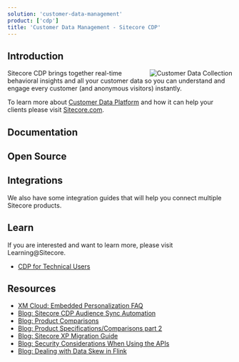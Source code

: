 ```yaml
---
solution: 'customer-data-management'
product: ['cdp']
title: 'Customer Data Management - Sitecore CDP'
---
```


## Introduction

<img src="/images/products/cdp/customer-data-collection.svg" alt="Customer Data Collection" className="ml-4 inline w-1/3" align="right" />
Sitecore CDP brings together real-time behavioral insights and all your customer data so you can understand and engage every customer (and anonymous visitors) instantly.

To learn more about [Customer Data Platform](https://www.sitecore.com/products/customer-data-platform) and how it can help your clients please visit [Sitecore.com](https://www.sitecore.com/products/customer-data-platform).

## Documentation

<Row columns={3}>
<Link title="Overview" link="https://doc.sitecore.com/cdp/" />
<Link title="User Docs" link="https://doc.sitecore.com/cdp/en/users/sitecore-cdp/index-en.html" />
<Link title="Developer Docs" link="https://doc.sitecore.com/cdp/en/developers/api/index-en.html" />
<Link title="Knowledge Hub" link="https://sitecore.cdpknowledgehub.com/docs" />
</Row>

## Open Source

<Row columns={3}>
<Repository framework="Npm" name="Sitecore CDP/Personalize Serializer" description="NPM package that allows serializing CDP Personalize resources to disk" repositoryUrl="https://github.com/dylanyoung-dev/sitecore-cdp-serializer" />
<Repository framework="Javascript" name="Serialized resources example" description="Examples for storing Sitecore CDP + Personalize templates, connections and other resources in source control" repositoryUrl="https://github.com/dylanyoung-dev/cdp-personalize-examples" />
</Row>

## Integrations

We also have some integration guides that will help you connect multiple Sitecore products.
<Row columns={2}>

<Link title="Integrating Sitecore SmartHub CDP with Sitecore XM" link="/learn/integrations/xm-smarthub-cdp" className="bg-theme-bg-alt" />
<Link title="Integrating Sitecore CDP with Sitecore OrderCloud" link="/learn/integrations/oc-cdp" className="bg-theme-bg-alt" />
</Row>

## Learn

If you are interested and want to learn more, please visit Learning@Sitecore.

- [CDP for Technical Users](https://learning.sitecore.com/learn/learning_plan/view/46/cdp-for-technical-users)

## Resources

- [XM Cloud: Embedded Personalization FAQ](/learn/faq/xm-cloud-embedded-personalization)
- [Blog: Sitecore CDP Audience Sync Automation](https://community.sitecore.com/community?id=community_blog&sys_id=46a5fcc11be15d10b8954371b24bcb85)
- [Blog: Product Comparisons](https://community.sitecore.com/community?id=community_blog&sys_id=d8fdc45d1bb6811038a46421b24bcbb7)
- [Blog: Product Specifications/Comparisons part 2](https://community.sitecore.com/community?id=community_blog&sys_id=f0862b751bf6491038a46421b24bcb65)
- [Blog: Sitecore XP Migration Guide](https://community.sitecore.com/community?id=community_blog&sys_id=f1cc98af1b541590e55241dde54bcb0d)
- [Blog: Security Considerations When Using the APIs](https://community.sitecore.com/community?id=community_blog&sys_id=6d9601561b12d9d0b8954371b24bcb9b)
- [Blog: Dealing with Data Skew in Flink](https://medium.com/@sanr_71172/dealing-with-data-skew-in-flink-b7e4c82c35ef)
